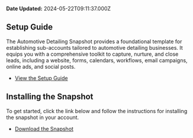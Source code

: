 **Date Updated:** 2024-05-22T09:11:37.000Z

## Setup Guide

The Automotive Detailing Snapshot provides a foundational template for establishing sub-accounts tailored to automotive detailing businesses. It equips you with a comprehensive toolkit to capture, nurture, and close leads, including a website, forms, calendars, workflows, email campaigns, online ads, and social posts.

* [View the Setup Guide](https://playbooks.gohighlevel.com/automotive-detailing)

  
## Installing the Snapshot

To get started, click the link below and follow the instructions for installing the snapshot in your account.

* [Download the Snapshot](https://affiliates.gohighlevel.com/?fp%5Fref=ghl-main&share=oAUq9EPaLIQWbkmaajqU)